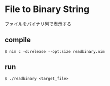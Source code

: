 # File to Binary String

ファイルをバイナリ列で表示する

## compile

```
$ nim c -d:release --opt:size readbinary.nim
```

## run

```
$ ./readbinary <target_file>
```
